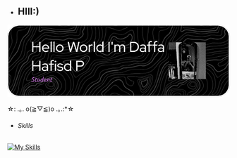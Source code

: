 - ## HIII:)
![Daffa Hafisd P](github-header-image.png)




<!--
**zmno84/zmno84** is a ✨ _special_ ✨ repository because its `README.md` (this file) appears on your GitHub profile.

Here are some ideas to get you started:

- 🔭 I’m currently working on ...
- 🌱 I’m currently learning ...
- 👯 I’m looking to collaborate on ...
- 🤔 I’m looking for help with ...
- 💬 Ask me about ...
- 📫 How to reach me: ...
- 😄 Pronouns: ...
- ⚡ Fun fact: ...
-->

☆: .｡. o(≧▽≦)o .｡.:*☆

- ###### Skills
[![My Skills](https://skillicons.dev/icons?i=html,css,js)](https://skillicons.dev)
